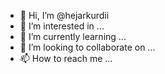 - 👋 Hi, I’m @hejarkurdii
- 👀 I’m interested in ...
- 🌱 I’m currently learning ...
- 💞️ I’m looking to collaborate on ...
- 📫 How to reach me ...

<!---
hejarkurdii/hejarkurdii is a ✨ special ✨ repository because its `README.md` (this file) appears on your GitHub profile.
You can click the Preview link to take a look at your changes.
--->
